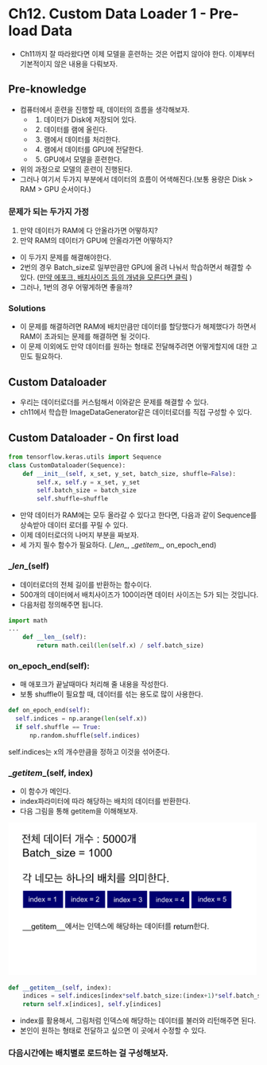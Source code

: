 # Ch12. Custom Data Loader 1 - Pre-load Data

* Ch11까지 잘 따라왔다면 이제 모델을 훈련하는 것은 어렵지 않아야 한다. 이제부터 기본적이지 않은 내용을 다뤄보자.

## Pre-knowledge
* 컴퓨터에서 훈련을 진행할 때, 데이터의 흐름을 생각해보자.
    + 1. 데이터가 Disk에 저장되어 있다.
    + 2. 데이터를 램에 올린다.
    + 3. 램에서 데이터를 처리한다.
    + 4. 램에서 데이터를 GPU에 전달한다.
    + 5. GPU에서 모델을 훈련한다.
* 위의 과정으로 모델의 훈련이 진행된다.
* 그러나 여기서 두가지 부분에서 데이터의 흐름이 어색해진다.(보통 용량은 Disk > RAM > GPU 순서이다.)

### 문제가 되는 두가지 가정
1. 만약 데이터가 RAM에 다 안올라가면 어떻하지?
2. 만약 RAM의 데이터가 GPU에 안올라가면 어떻하지?

* 이 두가지 문제를 해결해야한다.
* 2번의 경우 Batch_size로 일부만큼만 GPU에 올려 나눠서 학습하면서 해결할 수 있다. ([만약 에포크, 배치사이즈 등의 개념을 모른다면 클릭](https://github.com/KorKite/study-keras-basic/tree/main/special-session) )
* 그러나, 1번의 경우 어떻게하면 좋을까?

### Solutions
* 이 문제를 해결하려면 RAM에 배치만큼만 데이터를 할당했다가 해제했다가 하면서 RAM이 초과되는 문제를 해결하면 될 것이다.
* 이 문제 이외에도 만약 데이터를 원하는 형태로 전달해주려면 어떻게할지에 대한 고민도 필요하다.

## Custom Dataloader
* 우리는 데이터로더를 커스텀해서 이와같은 문제를 해결할 수 있다.
* ch11에서 학습한 ImageDataGenerator같은 데이터로더를 직접 구성할 수 있다.

## Custom Dataloader - On first load
```python
from tensorflow.keras.utils import Sequence
class CustomDataloader(Sequence):
	def __init__(self, x_set, y_set, batch_size, shuffle=False):
	    self.x, self.y = x_set, y_set
	    self.batch_size = batch_size
	    self.shuffle=shuffle
```
* 만약 데이터가 RAM에는 모두 올라갈 수 있다고 한다면, 다음과 같이 Sequence를 상속받아 데이터 로더를 꾸릴 수 있다.
* 이제 데이터로더의 나머지 부분을 짜보자.
* 세 가지 필수 함수가 필요하다. (\__len__, \__getitem__, on_epoch_end)

### \__len__(self)
* 데이터로더의 전체 길이를 반환하는 함수이다.
* 500개의 데이터에서 배치사이즈가 100이라면 데이터 사이즈는 5가 되는 것입니다.
* 다음처럼 정의해주면 됩니다.
```python
import math
...
    def __len__(self):
        return math.ceil(len(self.x) / self.batch_size)
```
### on_epoch_end(self):
* 매 애포크가 끝날때마다 처리해 줄 내용을 작성한다.
* 보통 shuffle이 필요할 때, 데이터를 섞는 용도로 많이 사용한다.
```python
def on_epoch_end(self):
  self.indices = np.arange(len(self.x))
  if self.shuffle == True:
      np.random.shuffle(self.indices)
```
self.indices는 x의 개수만큼을 정하고 이것을 섞어준다.


### \__getitem__(self, index)
* 이 함수가 메인다.
* index파라미터에 따라 해당하는 배치의 데이터를 반환한다.
* 다음 그림을 통해 getitem을 이해해보자.
<img src= "./../figures/getitem.png" width = 500>

```python
def __getitem__(self, index):
    indices = self.indices[index*self.batch_size:(index+1)*self.batch_size]
    return self.x[indices], self.y[indices]
```
* index를 활용해서, 그림처럼 인덱스에 해당하는 데이터를 불러와 리턴해주면 된다.
* 본인이 원하는 형태로 전달하고 싶으면 이 곳에서 수정할 수 있다.

### 다음시간에는 배치별로 로드하는 걸 구성해보자.